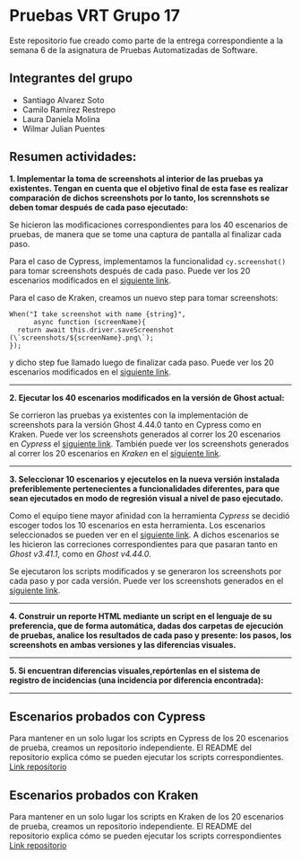 # Pruebas VRT Grupo 17

Este repositorio fue creado como parte de la entrega correspondiente a la semana 6 de la asignatura de Pruebas Automatizadas de Software.

## Integrantes del grupo

- Santiago Alvarez Soto
- Camilo Ramírez Restrepo
- Laura Daniela Molina
- Wilmar Julian Puentes

## Resumen actividades:

**1. Implementar la toma de screenshots al interior de las pruebas ya existentes. Tengan en cuenta que el objetivo final de esta fase es realizar comparación de dichos screenshots por lo tanto, los scrennshots se deben tomar después de cada paso ejecutado:**

Se hicieron las modificaciones correspondientes para los 40 escenarios de pruebas, de manera que se tome una captura de pantalla al finalizar cada paso.

Para el caso de Cypress, implementamos la funcionalidad `cy.screenshot()` para tomar screenshots después de cada paso. Puede ver los 20 escenarios modificados en el [siguiente link](https://github.com/santi8194/Pruebas_VRT_Cypress/tree/main/cypress/e2e).

Para el caso de Kraken, creamos un nuevo step para tomar screenshots:

```
When("I take screenshot with name {string}",
      async function (screenName){
  return await this.driver.saveScreenshot (\`screenshots/${screenName}.png\`);
});
```

y dicho step fue llamado luego de finalizar cada paso. Puede ver los 20 escenarios modificados en el [siguiente link](https://github.com/julianpuentesuribe/Pruebas_VRT_Kraken/tree/main/features/web/scenarios).

---

**2. Ejecutar los 40 escenarios modificados en la versión de Ghost actual:**

Se corrieron las pruebas ya existentes con la implementación de screenshots para la versión Ghost 4.44.0 tanto en Cypress como en Kraken. Puede ver los screenshots generados al correr los 20 escenarios en *Cypress* el [siguiente link](https://github.com/santi8194/Pruebas_VRT_Cypress/tree/main/cypress/screenshots). También puede ver los screenshots generados al correr los 20 escenarios en *Kraken* en el [siguiente link](https://github.com/julianpuentesuribe/Pruebas_VRT_Kraken/tree/main/screenshots).

---
**3. Seleccionar 10 escenarios y ejecutelos en la nueva versión instalada preferiblemente pertenecientes a funcionalidades diferentes, para que sean ejecutados en modo de regresión visual a nivel de paso ejecutado.**

Como el equipo tiene mayor afinidad con la herramienta *Cypress* se decidió escoger todos los 10 escenarios en esta herramienta. Los escenarios seleccionados se pueden ver en el [siguiente link](https://github.com/santi8194/Pruebas_VRT_Cypress/tree/main/cypress/e2e_10_scenarios). A dichos escenarios se les hicieron las correciones correspondientes para que pasaran tanto en *Ghost v3.41.1*, como en *Ghost v4.44.0*. 

Se ejecutaron los scripts modificados y se generaron los screenshots por cada paso y por cada versión. Puede ver los screenshots generados en el [siguiente link](https://github.com/santi8194/Pruebas_VRT_Cypress/tree/main/cypress/screenshots_10_scenarios).

---

**4. Construir un reporte HTML mediante un script en el lenguaje de su preferencia, que de forma automática, dadas dos carpetas de ejecución de pruebas, analice los resultados de cada paso y presente: los pasos, los screenshots en ambas versiones y las diferencias visuales.**

---

**5. Si encuentran diferencias visuales,repórtenlas en el sistema de registro de incidencias (una incidencia por diferencia encontrada):**

---


## Escenarios probados con Cypress
Para mantener en un solo lugar los scripts en Cypress de los 20 escenarios de prueba, creamos un repositorio independiente. El README del repositorio explica cómo se pueden ejecutar los scripts correspondientes. [Link repositorio](https://github.com/Molvilada/Pruebas_E2E_Cypress)

## Escenarios probados con Kraken
Para mantener en un solo lugar los scripts en Kraken de los 20 escenarios de prueba, creamos un repositorio independiente. El README del repositorio explica cómo se pueden ejecutar los scripts correspondientes [Link repositorio](https://github.com/Molvilada/Pruebas_E2E_Kraken)

